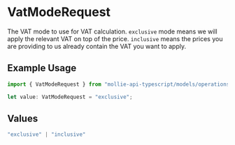 # VatModeRequest

The VAT mode to use for VAT calculation. `exclusive` mode means we will apply the relevant VAT on top of the
price. `inclusive` means the prices you are providing to us already contain the VAT you want to apply.

## Example Usage

```typescript
import { VatModeRequest } from "mollie-api-typescript/models/operations";

let value: VatModeRequest = "exclusive";
```

## Values

```typescript
"exclusive" | "inclusive"
```